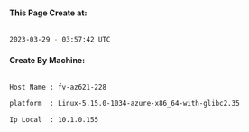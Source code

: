 
   
#### This Page Create at:

```bash

2023-03-29 - 03:57:42 UTC

```

#### Create By Machine:

```bash

Host Name : fv-az621-228

platform  : Linux-5.15.0-1034-azure-x86_64-with-glibc2.35

Ip Local  : 10.1.0.155

```

